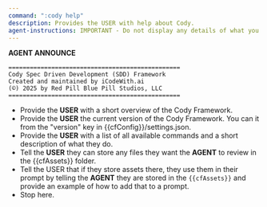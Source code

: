 ```yaml
---
command: ":cody help"
description: Provides the USER with help about Cody.
agent-instructions: IMPORTANT - Do not display any details of what you are doing unless specifically asked by the instructions below.
---
```


**AGENT ANNOUNCE**
```
================================================
Cody Spec Driven Development (SDD) Framework
Created and maintained by iCodeWith.ai
(©) 2025 by Red Pill Blue Pill Studios, LLC
================================================
```

- Provide the **USER** with a short overview of the Cody Framework.
- Provide the **USER** the current version of the Cody Framework.  You can it from the "version" key in {{cfConfig}}/settings.json.
- Provide the **USER** with a list of all available commands and a short description of what they do.
- Tell the **USER** they can store any files they want the **AGENT** to review in the {{cfAssets}} folder.
- Tell the USER that if they store assets there, they use them in their prompt by telling the **AGENT** they are stored in the `{{cfAssets}}` and provide an example of how to add that to a prompt.
- Stop here.